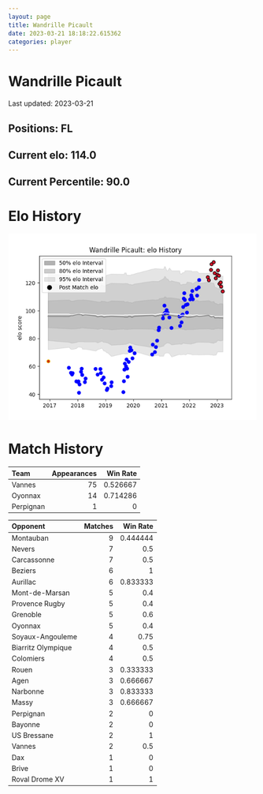 ```yaml
---  
layout: page  
title: Wandrille Picault  
date: 2023-03-21 18:18:22.615362  
categories: player  
---
```

# Wandrille Picault


Last updated: 2023-03-21
## Positions: FL

## Current elo: 114.0

## Current Percentile: 90.0

# Elo History


![elo history](history_WandrillePicault.png)
# Match History


| Team      |   Appearances |   Win Rate |
|:----------|--------------:|-----------:|
| Vannes    |            75 |   0.526667 |
| Oyonnax   |            14 |   0.714286 |
| Perpignan |             1 |   0        |

| Opponent           |   Matches |   Win Rate |
|:-------------------|----------:|-----------:|
| Montauban          |         9 |   0.444444 |
| Nevers             |         7 |   0.5      |
| Carcassonne        |         7 |   0.5      |
| Beziers            |         6 |   1        |
| Aurillac           |         6 |   0.833333 |
| Mont-de-Marsan     |         5 |   0.4      |
| Provence Rugby     |         5 |   0.4      |
| Grenoble           |         5 |   0.6      |
| Oyonnax            |         5 |   0.4      |
| Soyaux-Angouleme   |         4 |   0.75     |
| Biarritz Olympique |         4 |   0.5      |
| Colomiers          |         4 |   0.5      |
| Rouen              |         3 |   0.333333 |
| Agen               |         3 |   0.666667 |
| Narbonne           |         3 |   0.833333 |
| Massy              |         3 |   0.666667 |
| Perpignan          |         2 |   0        |
| Bayonne            |         2 |   0        |
| US Bressane        |         2 |   1        |
| Vannes             |         2 |   0.5      |
| Dax                |         1 |   0        |
| Brive              |         1 |   0        |
| Roval Drome XV     |         1 |   1        |
